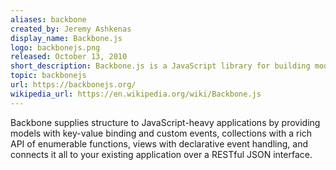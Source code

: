 ```yaml
---
aliases: backbone
created_by: Jeremy Ashkenas
display_name: Backbone.js
logo: backbonejs.png
released: October 13, 2010
short_description: Backbone.js is a JavaScript library for building modern web apps and services.
topic: backbonejs
url: https://backbonejs.org/
wikipedia_url: https://en.wikipedia.org/wiki/Backbone.js
---
```

Backbone supplies structure to JavaScript-heavy applications by providing models with key-value binding and custom events, collections with a rich API of enumerable functions, views with declarative event handling, and connects it all to your existing application over a RESTful JSON interface.

